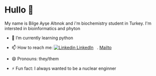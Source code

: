 # Hullo :wave:

My name is Bilge Ayşe Altınok and i'm biochemistry student in Turkey. I'm intersted in bioinformatics and phyton

- 🌱 I’m currently learning python

- 📫 How to reach me: [![Linkedin](https://i.stack.imgur.com/gVE0j.png) LinkedIn](https://www.linkedin.com/bilgeaysealtinok)
&nbsp; . [Mailto](mailto:bilgeaaltinok@gmail.com) 
- 😄 Pronouns: they/them
- ⚡ Fun fact: I always wanted to be a nuclear enginner 
